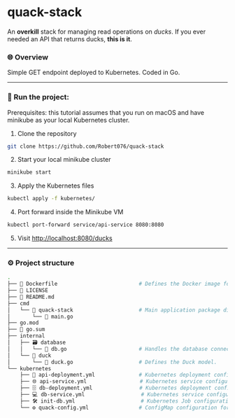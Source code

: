 # quack-stack
An **overkill** stack for managing read operations on *ducks*. If you ever needed an API that returns ducks, **this is it**.

### 🌐 Overview

Simple GET endpoint deployed to Kubernetes. Coded in Go.

---

### 🚀 Run the project:

Prerequisites: this tutorial assumes that you run on macOS and have minikube as your local Kubernetes cluster.

1. Clone the repository

```bash
git clone https://github.com/Robert076/quack-stack
```

2. Start your local minikube cluster

```bash
minikube start
```

3. Apply the Kubernetes files

```bash
kubectl apply -f kubernetes/
```

4. Port forward inside the Minikube VM

```bash
kubectl port-forward service/api-service 8080:8080
```

5. Visit [http://localhost:8080/ducks](localhost:8080/ducks)

---

### ⚙️ Project structure

```bash
.
├── 🐳 Dockerfile                          # Defines the Docker image for the application.
├── 📜 LICENSE                            
├── 📖 README.md                           
├── cmd                                     
│   └── 🦆 quack-stack                     # Main application package directory.
│       └── 🎯 main.go                     
├── go.mod                                  
├── 🔐 go.sum                              
├── internal                               
│   ├── 🗃️ database                        
│   │   └── 💾 db.go                       # Handles the database connection and querying logic.
│   └── 🦆 duck                            
│       └── 🦢 duck.go                     # Defines the Duck model.
└── kubernetes                           
    ├── 🚀 api-deployment.yml              # Kubernetes deployment configuration for the API service.
    ├── 🌐 api-service.yml                 # Kubernetes service configuration to expose the API to other pods or externally.
    ├── 🗄️ db-deployment.yml               # Kubernetes deployment configuration for the database service (PostgreSQL).
    ├── 💻 db-service.yml                  # Kubernetes service configuration to expose the database service to other pods.
    ├── 🛠️ init-db.yml                     # Kubernetes Job configuration to initialize the database schema and tables.
    └── ⚙️ quack-config.yml                # ConfigMap configuration for the application, storing environment variables.

```
